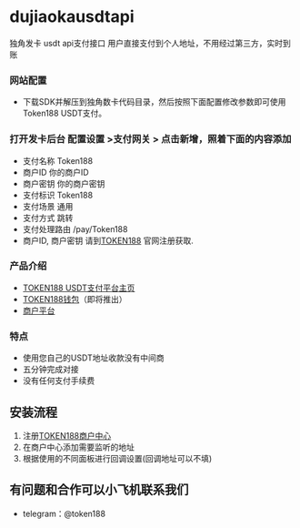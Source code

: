 # dujiaokausdtapi
独角发卡 usdt api支付接口 用户直接支付到个人地址，不用经过第三方，实时到账
### 网站配置
 - 下载SDK并解压到独角数卡代码目录，然后按照下面配置修改参数即可使用Token188 USDT支付。

### 打开发卡后台 配置设置 >支付网关 > 点击新增，照着下面的内容添加
 - 支付名称	Token188
- 商户ID	你的商户ID
- 商户密钥	你的商户密钥
- 支付标识	Token188
- 支付场景	通用
- 支付方式	跳转
- 支付处理路由	/pay/Token188
 - 商户ID, 商户密钥  请到[TOKEN188](https://www.token188.com/) 官网注册获取.

### 产品介绍

 - [TOKEN188 USDT支付平台主页](https://www.token188.com)
 - [TOKEN188钱包](https://www.token188.com)（即将推出）
 - [商户平台](https://www.token188.com/manager)
### 特点
 - 使用您自己的USDT地址收款没有中间商
 - 五分钟完成对接
 - 没有任何支付手续费

## 安装流程
1. 注册[TOKEN188商户中心](https://mar.token188.com/)
2. 在商户中心添加需要监听的地址
3. 根据使用的不同面板进行回调设置(回调地址可以不填)


## 有问题和合作可以小飞机联系我们
 - telegram：@token188
